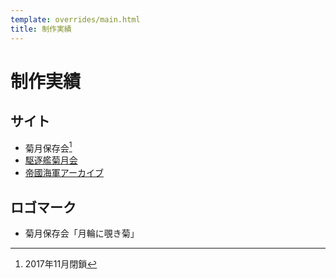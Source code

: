 ```yaml
---
template: overrides/main.html
title: 制作実績
---
```

# 制作実績

## サイト
- 菊月保存会[^1]
- [駆逐艦菊月会](https://www.kikuzukikai.org)
- [帝國海軍アーカイブ](https://www.ijnarchive.org)

[^1]: 2017年11月閉鎖

## ロゴマーク
- 菊月保存会「月輪に覗き菊」
